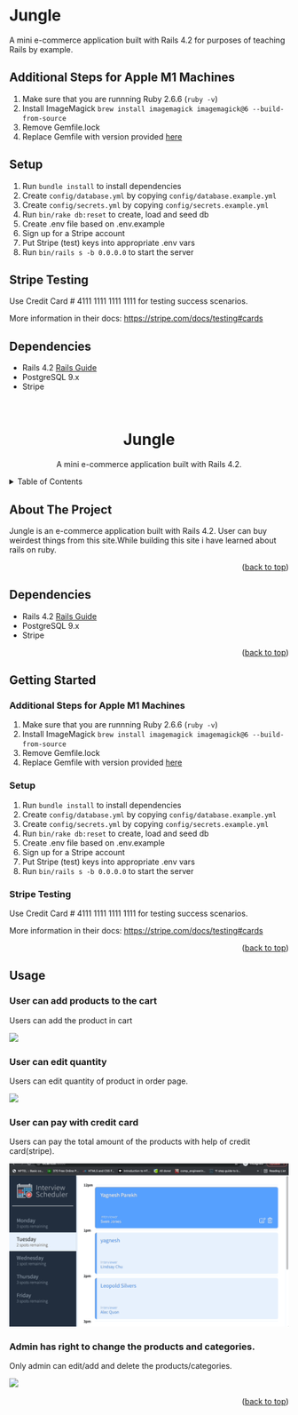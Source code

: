 # Jungle

A mini e-commerce application built with Rails 4.2 for purposes of teaching Rails by example.

## Additional Steps for Apple M1 Machines

1. Make sure that you are runnning Ruby 2.6.6 (`ruby -v`)
1. Install ImageMagick `brew install imagemagick imagemagick@6 --build-from-source`
2. Remove Gemfile.lock
3. Replace Gemfile with version provided [here](https://gist.githubusercontent.com/FrancisBourgouin/831795ae12c4704687a0c2496d91a727/raw/ce8e2104f725f43e56650d404169c7b11c33a5c5/Gemfile)

## Setup

1. Run `bundle install` to install dependencies
2. Create `config/database.yml` by copying `config/database.example.yml`
3. Create `config/secrets.yml` by copying `config/secrets.example.yml`
4. Run `bin/rake db:reset` to create, load and seed db
5. Create .env file based on .env.example
6. Sign up for a Stripe account
7. Put Stripe (test) keys into appropriate .env vars
8. Run `bin/rails s -b 0.0.0.0` to start the server

## Stripe Testing

Use Credit Card # 4111 1111 1111 1111 for testing success scenarios.

More information in their docs: <https://stripe.com/docs/testing#cards>

## Dependencies

* Rails 4.2 [Rails Guide](http://guides.rubyonrails.org/v4.2/)
* PostgreSQL 9.x
* Stripe



<!-- PROJECT LOGO -->
<br />
<div align="center">
  <h1 align="center">Jungle</h1>
  <p align="center">
    A mini e-commerce application built with Rails 4.2.
  </p>
</div>


<!-- TABLE OF CONTENTS -->
<details>
  <summary>Table of Contents</summary>
  <ol>
    <li>
      <a href="#about-the-project">About The Project</a>
      <ul>
        <li><a href="#built-with">Dependencies</a></li>
      </ul>
    </li>
    <li>
      <a href="#getting-started">Getting Started</a>
      <ul>
        <li><a href="#additional-steps-for-apple-m1-machines">Additional Steps for Apple M1 Machines</a></li>
        <li><a href="#setup">Setup</a></li>
        <li><a href="#stripe-testing">Stripe Testing</a></li>
      </ul>
    </li>
    <li><a href="#usage">Usage</a></li>
  </ol>
</details>



<!-- ABOUT THE PROJECT -->
## About The Project

Jungle is an e-commerce application built with Rails 4.2. User can buy weirdest things from this site.While building this site i have learned about rails on ruby. 
<p align="right">(<a href="#top">back to top</a>)</p>

## Dependencies

* Rails 4.2 [Rails Guide](http://guides.rubyonrails.org/v4.2/)
* PostgreSQL 9.x
* Stripe


<p align="right">(<a href="#top">back to top</a>)</p>


<!-- GETTING STARTED -->
## Getting Started


### Additional Steps for Apple M1 Machines

1. Make sure that you are runnning Ruby 2.6.6 (`ruby -v`)
1. Install ImageMagick `brew install imagemagick imagemagick@6 --build-from-source`
2. Remove Gemfile.lock
3. Replace Gemfile with version provided [here](https://gist.githubusercontent.com/FrancisBourgouin/831795ae12c4704687a0c2496d91a727/raw/ce8e2104f725f43e56650d404169c7b11c33a5c5/Gemfile)

### Setup

1. Run `bundle install` to install dependencies
2. Create `config/database.yml` by copying `config/database.example.yml`
3. Create `config/secrets.yml` by copying `config/secrets.example.yml`
4. Run `bin/rake db:reset` to create, load and seed db
5. Create .env file based on .env.example
6. Sign up for a Stripe account
7. Put Stripe (test) keys into appropriate .env vars
8. Run `bin/rails s -b 0.0.0.0` to start the server

### Stripe Testing

Use Credit Card # 4111 1111 1111 1111 for testing success scenarios.

More information in their docs: <https://stripe.com/docs/testing#cards>

<p align="right">(<a href="#top">back to top</a>)</p>



<!-- USAGE EXAMPLES -->
## Usage

### User can add products to the cart
Users can add the product in cart

<img src='https://github.com/YagneshP/scheduler/blob/master/docs/create_appointment.gif'>

### User can edit quantity 
Users can edit quantity of product in order page.

<img src='https://github.com/YagneshP/scheduler/blob/master/docs/edit_appointmment.gif'>

### User can pay with credit card
Users can pay the total amount of the products with help of credit card(stripe).

<img src='https://github.com/YagneshP/scheduler/blob/master/docs/delete_appointment.gif' >

### Admin has right to change the products and categories.
Only admin can edit/add and delete the products/categories.

<img src='https://github.com/YagneshP/scheduler/blob/master/docs/prev_mode.gif' >

<p align="right">(<a href="#top">back to top</a>)</p>




